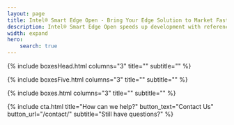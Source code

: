 ```yaml
---
layout: page
title: Intel® Smart Edge Open - Bring Your Edge Solution to Market Faster
description: Intel® Smart Edge Open speeds up development with reference solutions design for common network edge and on-premises use cases, powered by a Certified Kubernetes cloud-native stack.
width: expand
hero:
    search: true
---
```


{% include boxesHead.html columns="3" title="" subtitle="" %}

{% include boxesFive.html columns="3" title="" subtitle="" %}

{% include boxes.html columns="3" title="" subtitle="" %}

{% include cta.html title="How can we help?" button_text="Contact Us" button_url="/contact/" subtitle="Still have questions?" %}

